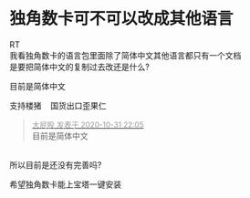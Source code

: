 # 独角数卡可不可以改成其他语言


RT<br />
我看独角数卡的语言包里面除了简体中文其他语言都只有一个文档<br />
是要把简体中文的复制过去改还是什么?

目前是简体中文&nbsp;&nbsp;

支持楼猪&nbsp; &nbsp; 国货出口歪果仁

<div class="quote"><blockquote><font size="2"><a href="https://www.hostloc.com/forum.php?mod=redirect&amp;goto=findpost&amp;pid=9382800&amp;ptid=760741" target="_blank"><font color="#999999">大屁股 发表于 2020-10-31 22:05</font></a></font><br />
目前是简体中文</blockquote></div><br />
所以目前是还没有完善吗?

希望独角数卡能上宝塔一键安装
